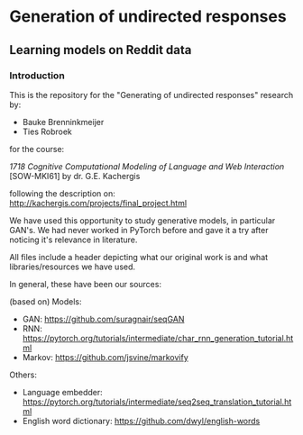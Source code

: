 # Generation of undirected responses
## Learning models on Reddit data

### Introduction
This is the repository for the "Generating of undirected responses" research
by:
- Bauke Brenninkmeijer
- Ties Robroek

for the course:

*1718 Cognitive Computational Modeling of Language and Web Interaction* [SOW-MKI61]
by 	dr. G.E. Kachergis

following the description on:
http://kachergis.com/projects/final_project.html

We have used this opportunity to study generative models, in particular GAN's. We had
never worked in PyTorch before and gave it a try after noticing it's relevance in literature.

All files include a header depicting what our original work is and what libraries/resources
we have used.

In general, these have been our sources:

(based on) Models:
- GAN: https://github.com/suragnair/seqGAN
- RNN: https://pytorch.org/tutorials/intermediate/char_rnn_generation_tutorial.html
- Markov: https://github.com/jsvine/markovify

Others:
- Language embedder: https://pytorch.org/tutorials/intermediate/seq2seq_translation_tutorial.html
- English word dictionary: https://github.com/dwyl/english-words
